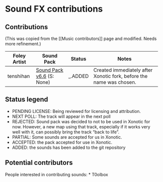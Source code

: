 Sound FX contributions
======================

Contributions
-------------

(This was copied from the [[Music contributors]] page and modified. Needs more refinement.)

|Foley Artist|Sound Pack|Status|Notes|
|------------|----------|------|-----|
|tenshihan|[Sound Pack v6.6](http://www.nullgaming.com/xonotic/sound/tenshihan-nexuiz.v6.6.pk3) (S: None)|\_.ADDED|Created immediately after Xonotic fork, before the name was chosen.|

Status legend
-------------

-   PENDING LICENSE: Being reviewed for licensing and attribution.
-   NEXT POLL: The track will appear in the next poll
-   REJECTED: Sound pack was decided to not to be used in Xonotic for now. However, a new map using that track, especially if it works very well with it, can possibly bring the track “back to life”.
-   PARTIAL: Some sounds are accepted for us in Xonotic.
-   ACCEPTED: the pack accepted for use in Xonotic.
-   ADDED: the sounds has been added to the git repository

Potential contributors
----------------------

People interested in contributing sounds:
\* T0olbox

